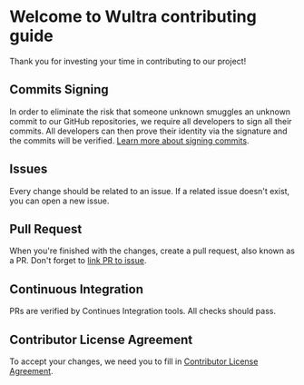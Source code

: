 # Welcome to Wultra contributing guide

Thank you for investing your time in contributing to our project!


## Commits Signing

In order to eliminate the risk that someone unknown smuggles an unknown commit to our GitHub repositories, we require all developers to sign all their commits.
All developers can then prove their identity via the signature and the commits will be verified.
[Learn more about signing commits](https://docs.github.com/articles/about-gpg/).


## Issues

Every change should be related to an issue.
If a related issue doesn't exist, you can open a new issue.


## Pull Request

When you're finished with the changes, create a pull request, also known as a PR.
Don't forget to [link PR to issue](https://docs.github.com/en/issues/tracking-your-work-with-issues/linking-a-pull-request-to-an-issue).


## Continuous Integration

PRs are verified by Continues Integration tools. All checks should pass.

## Contributor License Agreement

To accept your changes, we need you to fill in [Contributor License Agreement](https://forms.gle/wWZzNR3Vn6nsqqgw6).
